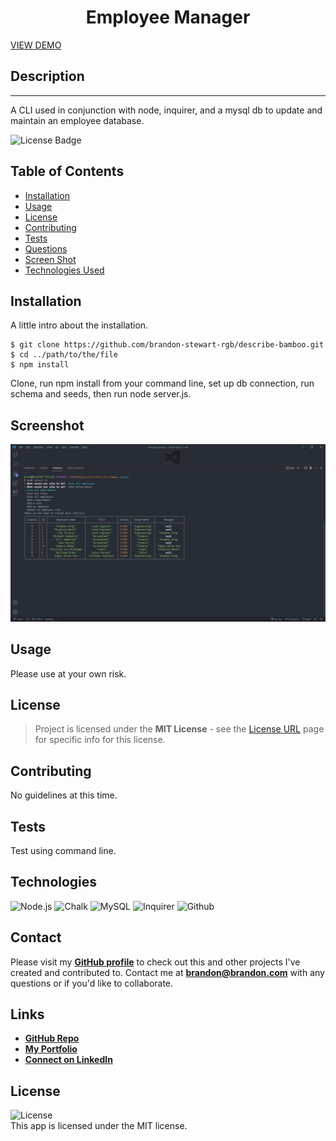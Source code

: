 <h1 align="center">Employee Manager</h1>

[VIEW DEMO](https://drive.google.com/file/d/1xHhYsSifbOb68_elTleCt8xl9z5Xmrky/view)


## Description
***
A CLI used in conjunction with node, inquirer, and a mysql db to update and maintain an employee database.

![License Badge](https://img.shields.io/static/v1?label=license&message=MIT+License&color=brightgreen&style=for-the-badge)


## Table of Contents

- [Installation](#installation)
- [Usage](#usage)
- [License](#license)
- [Contributing](#contributing)
- [Tests](#tests)
- [Questions](#questions)
- [Screen Shot](#screenshot)
- [Technologies Used](#technologies)

## Installation


A little intro about the installation. 
```
$ git clone https://github.com/brandon-stewart-rgb/describe-bamboo.git
$ cd ../path/to/the/file
$ npm install
```
Clone, run npm install from your command line, set up db connection, run schema and seeds, then run node server.js.



## Screenshot

![Screenshot](assets/img/ss.png)

## Usage

Please use at your own risk.

## License

> Project is licensed under the **MIT License** - see the [License URL](https://choosealicense.com/licenses/mit) page for specific info for this license.

## Contributing

No guidelines at this time. 


## Tests

Test using command line.

  ## Technologies
  
  ![Node.js](https://img.shields.io/badge/Node.js-43853D?style=for-the-badge&logo=node.js&logoColor=white)  ![Chalk](https://img.shields.io/badge/Chalk-8B89CC?style=for-the-badge) ![MySQL](https://img.shields.io/badge/MySQL-4EA94B?style=for-the-badge) ![Inquirer](https://img.shields.io/badge/Inquirer-404D59?style=for-the-badge)   ![Github](https://img.shields.io/badge/Github-20232A?style=for-the-badge&logo=github&logoColor=61DAFB)     

  

  

  

 

 
  
  ## Contact
  Please visit my **[GitHub profile](https://github.com/brandon-stewart-rgb)** to check out this and other projects I've created and contributed to.
  Contact me at **brandon@brandon.com** with any questions or if you'd like to collaborate.

  ## Links
  - **[GitHub Repo](https://github.com/brandon-stewart-rgb/describe-bamboo)**
  - **[My Portfolio](https://brandon-stewart-rgb.github.io/grumpy-milkshake/)**
  - **[Connect on LinkedIn](https://www.linkedin.com/in/brandon-stewart-976a0170/)**

  ## License
  ![License](https://img.shields.io/badge/License%3A-MIT-green.svg)    
  This app is licensed under the MIT license.
